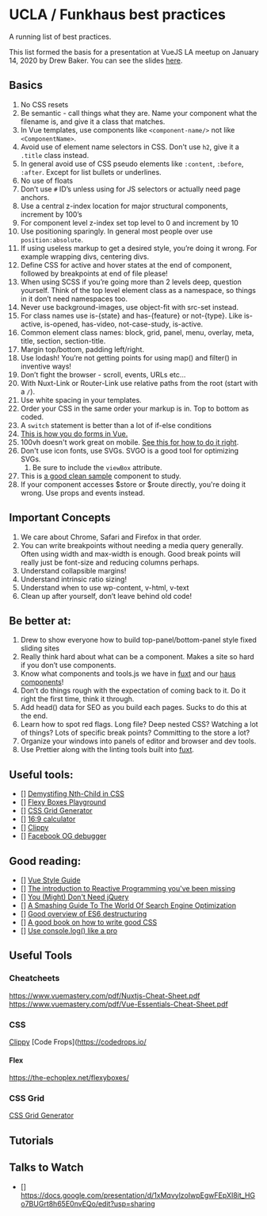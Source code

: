 # UCLA / Funkhaus best practices
A running list of best practices.

This list formed the basis for a presentation at VueJS LA meetup on January 14, 2020 by Drew Baker. You can see the slides [here](https://docs.google.com/presentation/d/1xMqvylzoIwpEgwFEpXI8it_HGo7BUGrt8h65E0nvEQo/edit?usp=sharing).

## Basics
1.  No CSS resets
1.  Be semantic - call things what they are. Name your component what the filename is, and give it a class that matches.
1.  In Vue templates, use components like `<component-name/>` not like `<ComponentName>`.
1.  Avoid use of element name selectors in CSS. Don't use `h2`, give it a `.title` class instead.
1.  In general avoid use of CSS pseudo elements like `:content`, `:before`, `:after`. Except for list bullets or underlines.
1.  No use of floats
1.  Don’t use `#` ID’s unless using for JS selectors or actually need page anchors.
1.  Use a central z-index location for major structural components, increment by 100’s
1.  For component level z-index set top level to 0 and increment by 10
1.  Use positioning sparingly. In general most people over use `position:absolute`.
1.  If using useless markup to get a desired style, you’re doing it wrong. For example wrapping divs, centering divs.
1.  Define CSS for active and hover states at the end of component, followed by breakpoints at end of file please!
1.  When using SCSS if you’re going more than 2 levels deep, question yourself. Think of the top level element class as a namespace, so things in it don’t need namespaces too.
1.  Never use background-images, use object-fit with src-set instead.
1.  For class names use is-{state} and has-{feature} or not-{type}. Like is-active, is-opened, has-video, not-case-study, is-active.
1.  Common element class names: block, grid, panel, menu, overlay, meta, title, section, section-title.
1.  Margin top/bottom, padding left/right.
1.  Use lodash! You’re not getting points for using map() and filter() in inventive ways!
1.  Don’t fight the browser - scroll, events, URLs etc…
1.  With Nuxt-Link or Router-Link use relative paths from the root (start with a `/`).
1.  Use white spacing in your templates.
1.  Order your CSS in the same order your markup is in. Top to bottom as coded.
1.  A `switch` statement is better than a lot of if-else conditions
1.  [This is how you do forms in Vue.](https://alligator.io/vuejs/vue-form-handling/)
1.  100vh doesn't work great on mobile. [See this for how to do it right](https://stackoverflow.com/questions/58886797/how-to-access-the-real-100vh-on-ios-in-css).
1.  Don't use icon fonts, use SVGs. SVGO is a good tool for optimizing SVGs.
    1.  Be sure to include the `viewBox` attribute.
1.  This is [a good clean sample](https://github.com/funkhaus/factory/blob/master/src/components/WorkBlock/BlockWork.vue) component to study.
1.  If your component accesses $store or $route directly, you're doing it wrong. Use props and events instead. 

## Important Concepts
1.  We care about Chrome, Safari and Firefox in that order.
1.  You can write breakpoints without needing a media query generally. Often using width and max-width is enough. Good break points will really just be font-size and reducing columns perhaps.
1.  Understand collapsible margins!
1.  Understand intrinsic ratio sizing!
1.  Understand when to use wp-content, v-html, v-text
1.  Clean up after yourself, don’t leave behind old code!

## Be better at:
1.  Drew to show everyone how to build top-panel/bottom-panel style fixed sliding sites
1.  Really think hard about what can be a component. Makes a site so hard if you don’t use components.
1.  Know what components and tools.js we have in [fuxt](https://github.com/funkhaus/fuxt) and our [haus components](https://github.com/funkhaus/components)!
1.  Don’t do things rough with the expectation of coming back to it. Do it right the first time, think it through.
1.  Add head() data for SEO as you build each pages. Sucks to do this at the end.
1.  Learn how to spot red flags. Long file? Deep nested CSS? Watching a lot of things? Lots of specific break points? Committing to the store a lot?
1.  Organize your windows into panels of editor and browser and dev tools.
1.  Use Prettier along with the linting tools built into [fuxt](https://github.com/funkhaus/fuxt).

## Useful tools:
- []  [Demystifing Nth-Child in CSS](http://www.nealgrosskopf.com/tech/resources/80/)
- []  [Flexy Boxes Playground](https://the-echoplex.net/flexyboxes/)
- []  [CSS Grid Generator](https://cssgrid-generator.netlify.com/)
- []  [16:9 calculator](https://www.size43.com/16by9-aspect-ratio-calculator/)
- []  [Clippy](https://bennettfeely.com/clippy/)
- []  [Facebook OG debugger](https://developers.facebook.com/tools/debug/)

## Good reading:
- []  [Vue Style Guide](https://vuejs.org/v2/style-guide/)
- []  [The introduction to Reactive Programming you've been missing](https://gist.github.com/staltz/868e7e9bc2a7b8c1f754)
- []  [You (Might) Don't Need jQuery](https://github.com/nefe/You-Dont-Need-jQuery)
- []  [A Smashing Guide To The World Of Search Engine Optimization](https://www.smashingmagazine.com/smashing-guide-search-engine-optimization/)
- []  [Good overview of ES6 destructuring](https://2ality.com/2015/01/es6-destructuring.html)
- []  [A good book on how to write good CSS](https://maintainablecss.com/)
- []  [Use console.log() like a pro](https://markodenic.com/use-console-log-like-a-pro/)

## Useful Tools
### Cheatcheets
https://www.vuemastery.com/pdf/Nuxtjs-Cheat-Sheet.pdf
https://www.vuemastery.com/pdf/Vue-Essentials-Cheat-Sheet.pdf
### CSS
[Clippy](https://bennettfeely.com/clippy/)
[Code Frops](https://codedrops.io/
#### Flex
https://the-echoplex.net/flexyboxes/
### CSS Grid
[CSS Grid Generator](https://cssgrid-generator.netlify.app/)

## Tutorials

## Talks to Watch
- [] https://docs.google.com/presentation/d/1xMqvylzoIwpEgwFEpXI8it_HGo7BUGrt8h65E0nvEQo/edit?usp=sharing
